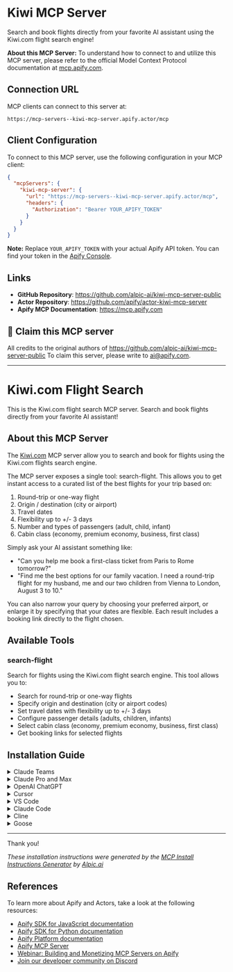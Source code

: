 # Kiwi MCP Server

Search and book flights directly from your favorite AI assistant using the Kiwi.com flight search engine!

**About this MCP Server:** To understand how to connect to and utilize this MCP server, please refer to the official Model Context Protocol documentation at [mcp.apify.com](https://mcp.apify.com).

## Connection URL
MCP clients can connect to this server at:

```text
https://mcp-servers--kiwi-mcp-server.apify.actor/mcp
```

## Client Configuration
To connect to this MCP server, use the following configuration in your MCP client:

```json
{
  "mcpServers": {
    "kiwi-mcp-server": {
      "url": "https://mcp-servers--kiwi-mcp-server.apify.actor/mcp",
      "headers": {
        "Authorization": "Bearer YOUR_APIFY_TOKEN"
      }
    }
  }
}
```

**Note:** Replace `YOUR_APIFY_TOKEN` with your actual Apify API token. You can find your token in the [Apify Console](https://console.apify.com/account/integrations).

## Links
- **GitHub Repository**: https://github.com/alpic-ai/kiwi-mcp-server-public
- **Actor Repository**: https://github.com/apify/actor-kiwi-mcp-server
- **Apify MCP Documentation**: https://mcp.apify.com

## 🚩 Claim this MCP server
All credits to the original authors of https://github.com/alpic-ai/kiwi-mcp-server-public
To claim this server, please write to [ai@apify.com](mailto:ai@apify.com).

---

# Kiwi.com Flight Search

This is the Kiwi.com flight search MCP server. Search and book flights directly from your favorite AI assistant!

## About this MCP Server

The [Kiwi.com](https://kiwi.com) MCP server allow you to search and book for flights using the Kiwi.com flights search engine.

The MCP server exposes a single tool: search-flight. This allows you to get instant access to a curated list of the best flights for your trip based on:

1.  Round-trip or one-way flight
2.  Origin / destination (city or airport)
3.  Travel dates
4.  Flexibility up to +/- 3 days
5.  Number and types of passengers (adult, child, infant)
6.  Cabin class (economy, premium economy, business, first class)

Simply ask your AI assistant something like:

*   "Can you help me book a first-class ticket from Paris to Rome tomorrow?"
*   "Find me the best options for our family vacation. I need a round-trip flight for my husband, me and our two children from Vienna to London, August 3 to 10."

You can also narrow your query by choosing your preferred airport, or enlarge it by specifying that your dates are flexible. Each result includes a booking link directly to the flight chosen.

## Available Tools

### search-flight
Search for flights using the Kiwi.com flight search engine. This tool allows you to:
- Search for round-trip or one-way flights
- Specify origin and destination (city or airport codes)
- Set travel dates with flexibility up to +/- 3 days
- Configure passenger details (adults, children, infants)
- Select cabin class (economy, premium economy, business, first class)
- Get booking links for selected flights

## Installation Guide

<details>
<summary>Claude Teams</summary>

### Manual steps

*Note: Only workspace owners and admins have permission to add custom connectors*

- Navigate to **Settings > Connectors**
- Toggle to **Organization connectors** at the top of the page
- At the bottom of the page, click on **Add custom connector** and fill the following information:
  - Name: `kiwi-com-flight-search`
  - Remote MCP server URL: `https://mcp-servers--kiwi-mcp-server.apify.actor/mcp`

- Click **Add** to finish the setup

</details>

<details>
<summary>Claude Pro and Max</summary>
  
### Manual steps

- Navigate to **Settings > Connectors**
- Click **Add custom connector** at the bottom of the section
- Enter the URL of the remote MCP server: `https://mcp-servers--kiwi-mcp-server.apify.actor/mcp`
- Click **Add** to finish the setup
- If using Claude desktop, restart to make sure changes take effect

</details>

<details>
<summary>OpenAI ChatGPT</summary>

#### Manual steps:

*Note: In Team, Enterprise, and Edu workspaces, only workspace owners and admins have permission*

- Navigate to **Settings > Connectors**
- Add a custom connector with the server URL: `https://mcp-servers--kiwi-mcp-server.apify.actor/mcp`
- It should then be visible in the **Composer > Deep research** tool
- You may need to add the server as a source

*Connectors can only be used with **Deep Research***

</details>

<details>
<summary>Cursor</summary>

#### One-click installation:

Open this link in a browser: cursor://anysphere.cursor-deeplink/mcp/install?name=kiwi-com-flight-search&config=eyJ1cmwiOiJodHRwczovL21jcC1zZXJ2ZXJzLS1raXdpLW1jcC1zZXJ2ZXIuYXBpZnkuYWN0b3IvbWNwIn0

#### Manual steps:

- Go to **Settings > Cursor Settings > Tools & Integrations**
- Under **MCP tools**, click **Add Custom MCP**
- Paste the configuration into **mcp.json**
- Save the file to apply the configuration
- Restart **Cursor** if prompted

#### Configuration:

```json
{
  "mcpServers": {
    "kiwi-com-flight-search": {
      "url": "https://mcp-servers--kiwi-mcp-server.apify.actor/mcp"
    }
  }
}
```

</details>

<details>
<summary>VS Code</summary>

#### One-click installation:

[<img src="https://img.shields.io/badge/VS_Code-VS_Code?style=flat-square&label=Install%20Server&color=0098FF" alt="Install in VS Code">](https://insiders.vscode.dev/redirect?url=vscode:mcp/install?%7B%22type%22%3A%22http%22%2C%22name%22%3A%22kiwi-com-flight-search%22%2C%22version%22%3A%220.0.1%22%2C%22description%22%3A%22Search%20and%20book%20flights%20directly%20from%20your%20favorite%20AI%20assistant%20using%20the%20Kiwi.com%20flight%20search%20engine!%22%2C%22url%22%3A%22https%3A%2F%2Fmcp-servers--kiwi-mcp-server.apify.actor%2Fmcp%22%2C%22author%22%3A%22Kiwi.com%22%2C%22tags%22%3A%5B%22kiwi-com-flight-search%22%2C%22mcp%22%2C%22server%22%5D%2C%22categories%22%3A%5B%22mcp%22%5D%7D) 
and click on **Install**

#### Manual steps:

Use the command line:

```bash
code --add-mcp '{"type":"http","name":"kiwi-com-flight-search","version":"0.0.1","description":"Search and book flights directly from your favorite AI assistant using the Kiwi.com flight search engine!","url":"https://mcp-servers--kiwi-mcp-server.apify.actor/mcp","author":"Kiwi.com","tags":["kiwi-com-flight-search","mcp","server"],"categories":["mcp"]}'
```

Then go to Extensions, find the **Kiwi.com Flight Search** MCP server in the list, open the menu with right-click and click on and **Start Server**.

</details>

<details>
<summary>Claude Code</summary>

#### Manual steps:

Use the command line to add the MCP server:

```bash
claude mcp add --transport http kiwi-com-flight-search https://mcp-servers--kiwi-mcp-server.apify.actor/mcp
```

</details>

<details>
<summary>Cline</summary>

#### Manual steps:

- Click on the **Cline** icon in the VSCode sidebar
- Click on the **MCP Servers** tab
- Click on the **Remote Servers** tab
- Fill in the required information:
  - Server Name: `kiwi-com-flight-search`
  - Server URL: `https://mcp-servers--kiwi-mcp-server.apify.actor/mcp`
- Click **Add Server** to initiate the connection
- Cline will attempt to connect to the server and display the connection status
- If the connection is successful, click on **Done**
  
</details>

<details>
<summary>Goose</summary>

#### One-click installation:

[![Install in Goose](https://block.github.io/goose/img/extension-install-dark.svg)](https://block.github.io/goose/extension?url=https%3A%2F%2Fmcp-servers--kiwi-mcp-server.apify.actor%2Fmcp&id=kiwi-com-flight-search-mcp-server&name=Kiwi.com%20Flight%20Search&description=Search%20and%20book%20flights%20directly%20from%20your%20favorite%20AI%20assistant%20using%20the%20Kiwi.com%20flight%20search%20engine!&type=streamable_http)

#### Manual steps:

- Go to **Extensions**
- Click on **Add custom extension**
- Fill the following information:
  - Extension Name: `kiwi-com-flight-search`
  - Type: `HTTP`
  - Description: `Search and book flights directly from your favorite AI assistant using the Kiwi.com flight search engine!`
  - Endpoint: `https://mcp-servers--kiwi-mcp-server.apify.actor/mcp`
- Click **Add Extension** to finish the setup
</details>

---

Thank you!

*These installation instructions were generated by the [MCP Install Instructions Generator](https://mcp-install-instructions.alpic.cloud/) by [Alpic.ai](https://alpic.ai)*

## References
To learn more about Apify and Actors, take a look at the following resources:
- [Apify SDK for JavaScript documentation](https://docs.apify.com/sdk/js)
- [Apify SDK for Python documentation](https://docs.apify.com/sdk/python)
- [Apify Platform documentation](https://docs.apify.com/platform)
- [Apify MCP Server](https://docs.apify.com/platform/integrations/mcp)
- [Webinar: Building and Monetizing MCP Servers on Apify](https://www.youtube.com/watch?v=w3AH3jIrXXo)
- [Join our developer community on Discord](https://discord.com/invite/jyEM2PRvMU)